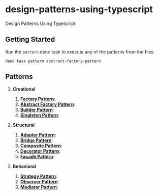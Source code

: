 # design-patterns-using-typescript

Design Patterns Using Typescript

## Getting Started

Run the `pattern` deno task to execute any of the patterns from the files.

`deno task pattern abstract-factory-pattern`


## Patterns

1. **Creational** 
   1. [**Factory Pattern**](factory-pattern/README.md):
   2. [**Abstract Factory Pattern**](abstract-factory-pattern/README.md):
   3. [**Builder Pattern**](builder-pattern/README.md):
   4. [**Singleton Pattern**](singleton-pattern/README.md):

2. **Structural** 
    1. [**Adapter Pattern**](adapter-pattern/README.md):
    2. [**Bridge Pattern**](bridge-pattern/README.md):
    3. [**Composite Pattern**](composite-pattern/README.md): 
    4. [**Decorator Pattern**](decorator-pattern/README.md):
    5. [**Facade Pattern**](facade-pattern/README.md): 

3. **Behavioral**
   1. [**Strategy Pattern**](strategy-pattern/README.md):
   2. [**Observer Pattern**](observer-pattern/README.md):
   3. [**Mediator Pattern**](mediator-pattern/README.md):